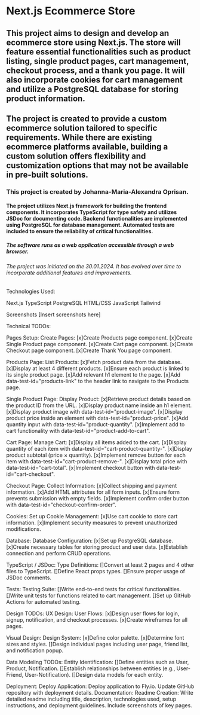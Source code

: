# Next.js Ecommerce Store

## This project aims to design and develop an ecommerce store using Next.js. The store will feature essential functionalities such as product listing, single product pages, cart management, checkout process, and a thank you page. It will also incorporate cookies for cart management and utilize a PostgreSQL database for storing product information.

## The project is created to provide a custom ecommerce solution tailored to specific requirements. While there are existing ecommerce platforms available, building a custom solution offers flexibility and customization options that may not be available in pre-built solutions.

### This project is created by Johanna-Maria-Alexandra Oprisan.

#### The project utilizes Next.js framework for building the frontend components. It incorporates TypeScript for type safety and utilizes JSDoc for documenting code. Backend functionalities are implemented using PostgreSQL for database management. Automated tests are included to ensure the reliability of critical functionalities.

##### The software runs as a web application accessible through a web browser.

###### The project was initiated on the 30.01.2024. It has evolved over time to incorporate additional features and improvements.

Technologies Used:

Next.js
TypeScript
PostgreSQL
HTML/CSS
JavaScript
Tailwind

Screenshots
[Insert screenshots here]

Technical TODOs:

Pages Setup:
Create Pages:
[x]Create Products page component.
[x]Create Single Product page component.
[x]Create Cart page component.
[x]Create Checkout page component.
[x]Create Thank You page component.

Products Page:
List Products:
[x]Fetch product data from the database.
[x]Display at least 4 different products.
[x]Ensure each product is linked to its single product page.
[x]Add relevant h1 element to the page.
[x]Add data-test-id="products-link" to the header link to navigate to the Products page.

Single Product Page:
Display Product:
[x]Retrieve product details based on the product ID from the URL.
[x]Display product name inside an h1 element.
[x]Display product image with data-test-id="product-image".
[x]Display product price inside an element with data-test-id="product-price".
[x]Add quantity input with data-test-id="product-quantity".
[x]Implement add to cart functionality with data-test-id="product-add-to-cart".

Cart Page:
Manage Cart:
[x]Display all items added to the cart.
[x]Display quantity of each item with data-test-id="cart-product-quantity-<product id>".
[x]Display product subtotal (price × quantity).
[x]Implement remove button for each item with data-test-id="cart-product-remove-<product id>".
[x]Display total price with data-test-id="cart-total".
[x]Implement checkout button with data-test-id="cart-checkout".

Checkout Page:
Collect Information:
[x]Collect shipping and payment information.
[x]Add HTML attributes for all form inputs.
[x]Ensure form prevents submission with empty fields.
[x]Implement confirm order button with data-test-id="checkout-confirm-order".

Cookies:
Set up Cookie Management:
[x]Use cart cookie to store cart information.
[x]Implement security measures to prevent unauthorized modifications.

Database:
Database Configuration:
[x]Set up PostgreSQL database.
[x]Create necessary tables for storing product and user data.
[x]Establish connection and perform CRUD operations.

TypeScript / JSDoc:
Type Definitions:
[]Convert at least 2 pages and 4 other files to TypeScript.
[]Define React props types.
[]Ensure proper usage of JSDoc comments.

Tests:
Testing Suite:
[]Write end-to-end tests for critical functionalities.
[]Write unit tests for functions related to cart management.
[]Set up GitHub Actions for automated testing.

Design TODOs:
UX Design:
User Flows:
[x]Design user flows for login, signup, notification, and checkout processes.
[x]Create wireframes for all pages.

Visual Design:
Design System:
[x]Define color palette.
[x]Determine font sizes and styles.
[]Design individual pages including user page, friend list, and notification popup.

Data Modeling TODOs:
Entity Identification:
[]Define entities such as User, Product, Notification.
[]Establish relationships between entities (e.g., User-Friend, User-Notification).
[]Design data models for each entity.

Deployment:
Deploy Application:
Deploy application to Fly.io.
Update GitHub repository with deployment details.
Documentation:
Readme Creation:
Write detailed readme including title, description, technologies used, setup instructions, and deployment guidelines.
Include screenshots of key pages.
